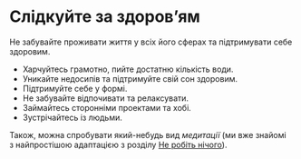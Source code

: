 # Слідкуйте за&nbsp;здоров&rsquo;ям

Не&nbsp;забувайте проживати життя у&nbsp;всіх його сферах та&nbsp;підтримувати себе здоровим.

* Харчуйтесь грамотно, пийте достатню кількість води.
* Уникайте недосипів та&nbsp;підтримуйте свій сон здоровим.
* Підтримуйте себе у&nbsp;формі.
* Не&nbsp;забувайте відпочивати та&nbsp;релаксувати.
* Займайтесь сторонніми проектами та&nbsp;хобі.
* Зустрічайтесь із&nbsp;людьми.

Також, можна спробувати який-небудь вид *медитації* (ми&nbsp;вже знайомі з&nbsp;найпростішою адаптацією з&nbsp;розділу [Не&nbsp;робіть нічого](technique-do-nothing.md)).
